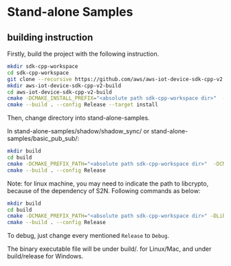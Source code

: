 # Stand-alone Samples

## building instruction

Firstly, build the project with the following instruction.

``` sh
mkdir sdk-cpp-workspace
cd sdk-cpp-workspace
git clone --recursive https://github.com/aws/aws-iot-device-sdk-cpp-v2.git
mkdir aws-iot-device-sdk-cpp-v2-build
cd aws-iot-device-sdk-cpp-v2-build
cmake -DCMAKE_INSTALL_PREFIX="<absolute path sdk-cpp-workspace dir>"  -DBUILD_DEPS=ON -DCMAKE_BUILD_TYPE=Release ../aws-iot-device-sdk-cpp-v2
cmake --build . --config Release --target install
```

Then, change directory into stand-alone-samples.

In stand-alone-samples/shadow/shadow_sync/ or stand-alone-samples/basic_pub_sub/:

``` sh
mkdir build
cd build
cmake -DCMAKE_PREFIX_PATH="<absolute path sdk-cpp-workspace dir>"  -DCMAKE_BUILD_TYPE=Release ..
cmake --build . --config Release
```

Note: for linux machine, you may need to indicate the path to libcrypto, because of the dependency of S2N. Following commands as below:

``` sh
mkdir build
cd build
cmake -DCMAKE_PREFIX_PATH="<absolute path sdk-cpp-workspace dir>" -DLibCrypto_INCLUDE_DIR="<path to include dir>" -DLibCrypto_STATIC_LIBRARY="<path to libcrypto.a file>" -DCMAKE_BUILD_TYPE=Release ..
cmake --build . --config Release
```

To debug, just change every mentioned `Release` to `Debug`.

The binary executable file will be under build/. for Linux/Mac, and under build/release for Windows.
